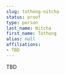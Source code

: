 ```yaml
---
slug: tothong-nitcha
status: proof
type: person
last_name: Nitcha
first_name: Tothong
alias: null
affiliations:
- TBD
---
```


TBD

